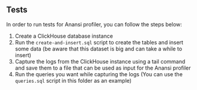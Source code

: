 ## Tests
In order to run tests for Anansi profiler, you can follow the steps below:

1. Create a ClickHouse database instance
2. Run the `create-and-insert.sql` script to create the tables and insert some data (be aware that this dataset is big and can take a while to insert)
3. Capture the logs from the ClickHouse instance using a tail command and save them to a file that can be used as input for the Anansi profiler
4. Run the queries you want while capturing the logs (You can use the `queries.sql` script in this folder as an example)
